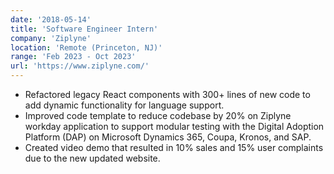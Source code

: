 ```yaml
---
date: '2018-05-14'
title: 'Software Engineer Intern'
company: 'Ziplyne'
location: 'Remote (Princeton, NJ)'
range: 'Feb 2023 - Oct 2023'
url: 'https://www.ziplyne.com/'
---
```


- Refactored legacy React components with 300+ lines of new code to add dynamic functionality for language support.
- Improved code template to reduce codebase by 20% on Ziplyne workday application to support modular testing with the
  Digital Adoption Platform (DAP) on Microsoft Dynamics 365, Coupa, Kronos, and SAP.
- Created video demo that resulted in 10% sales and 15% user complaints due to the new updated website.
